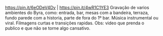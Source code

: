 https://pin.it/6eODeV4Dv | https://pin.it/4wR1C1YE3
Gravação de varios ambientes do Byra, como: entrada, bar, mesas com a bandeira, terraza, fundo parede com a historia, parte de fora do 1º bar. 
Música instrumental ou viral.
Filmagens curtas e transições rapidas. Obs: video que prenda o publico e que não se torne algo cansativo. 

